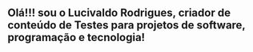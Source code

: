 ## Olá!!! sou o Lucivaldo Rodrigues, criador de conteúdo de Testes para projetos de software, programação e tecnologia!
